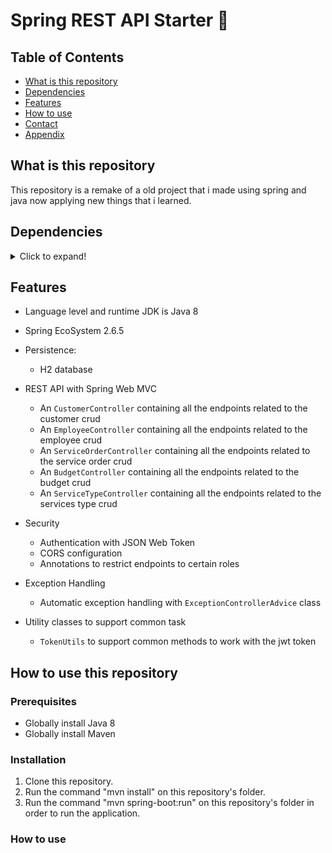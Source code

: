 # Spring REST API Starter 🚀

## Table of Contents

- [What is this repository](#what-is-this-repository)
- [Dependencies](#dependencies)
- [Features](#features)
- [How to use](#how-to-use-this-repository)
- [Contact](#contact)
- [Appendix](#appendix)

## What is this repository

This repository is a remake of a old project that i made using spring and java now applying new things that i learned.

## Dependencies

<details>
<summary>Click to expand!</summary>

| **Dependency**      | **Version** | **Description**                                         |
|---------------------|:-----------:|---------------------------------------------------------|
| Spring Boot         |    2.6.5    | Config Spring-app with Java Annotation                  |
| Spring Security     |    5.6.2    | Securing application                                    |
| Spring Data JPA     |    2.6.5    | Connect database and manipulate data                    |
| MySQL               |     8.x     | Database for application                                |
| Lombok              |   1.18.22   | Generate common method to reduce boilerplate code       |
| Java Validation API |      x      | Validate parameter                                      |
| JJWT                |    3.19.1   | Creating and verifying JSON Web Token in Java           |
| Apache Commons      |    3.12.0   | Contains several useful methods                         |
| H2 database         |   2.1.210   | In memory database                                      |

</details>

## Features

* Language level and runtime JDK is Java 8
* Spring EcoSystem 2.6.5
* Persistence:

    * H2 database


* REST API with Spring Web MVC

    * An `CustomerController` containing all the endpoints related to the customer crud
    * An `EmployeeController` containing all the endpoints related to the employee crud
    * An `ServiceOrderController` containing all the endpoints related to the service order crud
    * An `BudgetController` containing all the endpoints related to the budget crud
    * An `ServiceTypeController` containing all the endpoints related to the services type crud

* Security

    * Authentication with JSON Web Token
    * CORS configuration
    * Annotations to restrict endpoints to certain roles

* Exception Handling

    * Automatic exception handling with `ExceptionControllerAdvice` class

* Utility classes to support common task

    * `TokenUtils` to support common methods to work with the jwt token

## How to use this repository

### Prerequisites

* Globally install Java 8
* Globally install Maven

### Installation

1. Clone this repository.
2. Run the command "mvn install" on this repository's folder.
3. Run the command "mvn spring-boot:run" on this repository's folder in order to run the application.

### How to use
